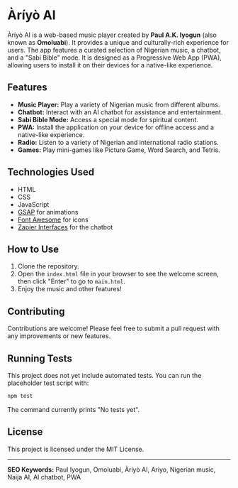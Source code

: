 # Àríyò AI

Àríyò AI is a web-based music player created by **Paul A.K. Iyogun** (also known as **Omoluabi**). It provides a unique and culturally-rich experience for users. The app features a curated selection of Nigerian music, a chatbot, and a "Sabi Bible" mode. It is designed as a Progressive Web App (PWA), allowing users to install it on their devices for a native-like experience.

## Features

- **Music Player:** Play a variety of Nigerian music from different albums.
- **Chatbot:** Interact with an AI chatbot for assistance and entertainment.
- **Sabi Bible Mode:** Access a special mode for spiritual content.
- **PWA:** Install the application on your device for offline access and a native-like experience.
- **Radio:** Listen to a variety of Nigerian and international radio stations.
- **Games:** Play mini-games like Picture Game, Word Search, and Tetris.

## Technologies Used

- HTML
- CSS
- JavaScript
- [GSAP](https://greensock.com/gsap/) for animations
- [Font Awesome](https://fontawesome.com/) for icons
- [Zapier Interfaces](https://interfaces.zapier.com/) for the chatbot

## How to Use

1. Clone the repository.
2. Open the `index.html` file in your browser to see the welcome screen, then click "Enter" to go to `main.html`.
3. Enjoy the music and other features!

## Contributing

Contributions are welcome! Please feel free to submit a pull request with any improvements or new features.

## Running Tests

This project does not yet include automated tests. You can run the placeholder test script with:

```bash
npm test
```

The command currently prints "No tests yet".

## License

This project is licensed under the MIT License.

---

**SEO Keywords:** Paul Iyogun, Omoluabi, Àríyò AI, Ariyo, Nigerian music, Naija AI, AI chatbot, PWA
